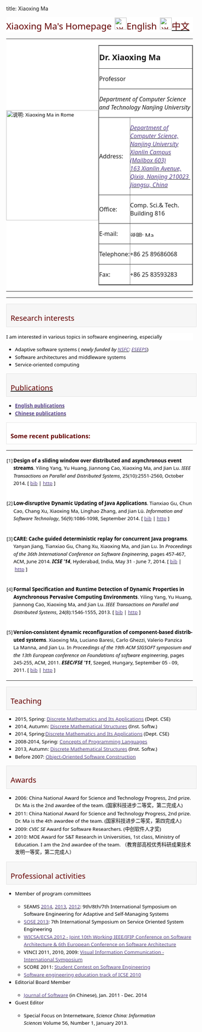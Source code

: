 title: Xiaoxing Ma

<div class=WordSection1 style='layout-grid:15.6pt'>

<p class=MsoNormal align=left style='margin-bottom:6.0pt;text-align:left;
background:white'><span lang=EN-US style='font-size:18.0pt;font-family:"Segoe UI","sans-serif";
color:#630000'>Xiaoxing Ma's Homepage</span><span lang=EN-US style='font-size:
24.0pt;font-family:"Segoe UI","sans-serif";color:#630000'>&nbsp;</span><span
lang=EN-US style='font-size:18.0pt;font-family:"Segoe UI","sans-serif";
color:#630000'><img width=32 height=32 id="图片 4" src="xxm.files/image001.png"
alt="说明: http://moon.nju.edu.cn/twiki/pub/ICSatNJU/XiaoxingMa/uk-icon-small.png"></span><span
lang=EN-US style='font-size:18.0pt;font-family:"Segoe UI","sans-serif";
color:#630000'>English</span><span lang=EN-US style='font-size:24.0pt;
font-family:"Segoe UI","sans-serif";color:#630000'>&nbsp;</span><span
lang=EN-US style='font-size:18.0pt;font-family:"Segoe UI","sans-serif";
color:#630000'><a href="http://moon.nju.edu.cn/twiki/bin/view/ICSatNJU/ChnVerMa"><span
style='color:#630000;text-decoration:none'><img border=0 width=32 height=32
id="图片 3" src="xxm.files/image002.png"
alt="说明: http://moon.nju.edu.cn/twiki/pub/ICSatNJU/XiaoxingMa/china-icon-small.png"></span><span
lang=EN-US style='font-family:宋体;color:#630000'><span lang=EN-US>中文</span></span></a></span></p>

<table class=MsoNormalTable border=0 cellspacing=3 cellpadding=0
 style='background:white'>
 <tr>
  <td style='padding:0cm 0cm 0cm 0cm'>
  <p class=MsoNormal align=left style='text-align:left;line-height:15.35pt'><span
  lang=EN-US style='font-size:10.0pt;font-family:"Segoe UI","sans-serif";
  color:black'><img border=0 width=249 height=297 id="图片 2"
  src="xxm.files/image003.jpg" alt="说明: Xiaoxing Ma in Rome"></span></p>
  </td>
  <td style='padding:0cm 0cm 0cm 0cm'></td>
  <td style='padding:0cm 0cm 0cm 0cm'>
  <table class=MsoNormalTable border=1 cellspacing=1 cellpadding=0>
   <tr>
    <td colspan=2 style='padding:0cm 0cm 0cm 0cm'>
    <p class=MsoNormal><a name="Dr._Xiaoxing_Ma"></a><b><span lang=EN-US
    style='font-size:16.0pt;font-family:"Segoe UI","sans-serif"'>Dr. Xiaoxing
    Ma</span></b></p>
    </td>
   </tr>
   <tr>
    <td colspan=2 style='padding:0cm 0cm 0cm 0cm'>
    <p class=MsoNormal align=left style='text-align:left'><span lang=EN-US
    style='font-size:12.0pt;font-family:"Segoe UI","sans-serif"'>Professor</span></p>
    </td>
   </tr>
   <tr>
    <td colspan=2 style='padding:0cm 0cm 0cm 0cm'>
    <p class=MsoNormal align=left style='text-align:left'><i><span lang=EN-US
    style='font-size:12.0pt;font-family:"Segoe UI","sans-serif"'>Department of
    Computer Science and Technology Nanjing University</span></i></p>
    </td>
   </tr>
   <tr>
    <td style='padding:0cm 0cm 0cm 0cm'>
    <p class=MsoNormal align=left style='text-align:left'><span lang=EN-US
    style='font-size:12.0pt;font-family:"Segoe UI","sans-serif"'>Address:</span></p>
    </td>
    <td style='padding:0cm 0cm 0cm 0cm'>
    <p class=MsoNormal align=left style='text-align:left'><span lang=EN-US
    style='font-size:12.0pt;font-family:"Segoe UI","sans-serif"'><a
    href="http://maps.google.com/maps/myplaces?ll=32.110705,118.959124&amp;spn=0.006216,0.01545&amp;sll=37.0625,-95.677068&amp;sspn=23.875,57.630033&amp;mpa=0&amp;ctz=-480&amp;mpf=0&amp;t=m&amp;z=17&amp;vpsrc=6"><i><span
    style='color:#58438B;text-decoration:none'>Department of Computer Science,
    Nanjing University Xianlin Campus (Mailbox 603)<br>
    163 Xianlin Avenue, Qixia, Nanjing 210023&nbsp;<br>
    Jiangsu, China</span></i></a></span></p>
    </td>
   </tr>
   <tr>
    <td style='padding:0cm 0cm 0cm 0cm'>
    <p class=MsoNormal align=left style='text-align:left'><span lang=EN-US
    style='font-size:12.0pt;font-family:"Segoe UI","sans-serif"'>Office:</span></p>
    </td>
    <td style='padding:0cm 0cm 0cm 0cm'>
    <p class=MsoNormal align=left style='text-align:left'><span lang=EN-US
    style='font-size:12.0pt;font-family:"Segoe UI","sans-serif"'>Comp.
    Sci.&amp; Tech. Building 816</span></p>
    </td>
   </tr>
   <tr>
    <td style='padding:0cm 0cm 0cm 0cm'>
    <p class=MsoNormal align=left style='text-align:left'><span lang=EN-US
    style='font-size:12.0pt;font-family:"Segoe UI","sans-serif"'>E-mail:</span></p>
    </td>
    <td style='padding:0cm 0cm 0cm 0cm'>
    <p class=MsoNormal align=left style='text-align:left'><span lang=EN-US
    style='font-size:12.0pt;font-family:"Segoe UI","sans-serif"'><img border=0
    width=114 height=16 id="图片 1" src="xxm.files/image004.gif"
    alt="说明: Ma Xiaoxing's email"></span></p>
    </td>
   </tr>
   <tr>
    <td style='padding:0cm 0cm 0cm 0cm'>
    <p class=MsoNormal align=left style='text-align:left'><span lang=EN-US
    style='font-size:12.0pt;font-family:"Segoe UI","sans-serif"'>Telephone:</span></p>
    </td>
    <td colspan=2 style='padding:0cm 0cm 0cm 0cm'>
    <p class=MsoNormal align=left style='text-align:left'><span lang=EN-US
    style='font-size:12.0pt;font-family:"Segoe UI","sans-serif"'>+86 25
    89686068</span></p>
    </td>
   </tr>
   <tr>
    <td style='padding:0cm 0cm 0cm 0cm'>
    <p class=MsoNormal align=left style='text-align:left'><span lang=EN-US
    style='font-size:12.0pt;font-family:"Segoe UI","sans-serif"'>Fax:</span></p>
    </td>
    <td colspan=2 style='padding:0cm 0cm 0cm 0cm'>
    <p class=MsoNormal align=left style='text-align:left'><span lang=EN-US
    style='font-size:12.0pt;font-family:"Segoe UI","sans-serif"'>+86 25
    83593283</span></p>
    </td>
   </tr>
  </table>
  </td>
 </tr>
</table>

<div class=MsoNormal align=left style='text-align:left'><span lang=EN-US
style='font-size:12.0pt;font-family:"Segoe UI","sans-serif"'>

<hr size=1 width="100%" noshade style='color:#E2E2E2' align=left>

</span></div>

<div style='border:solid #E2E2E2 1.0pt;padding:3.0pt 8.0pt 3.0pt 8.0pt;
background:#F6F6F6;margin-left:0cm;margin-right:-7.5pt'>

<p class=MsoNormal align=left style='margin-top:15.0pt;margin-right:0cm;
margin-bottom:4.2pt;margin-left:0cm;text-align:left;background:#F6F6F6;
border:none;padding:0cm'><a name="Research_interests"></a><span lang=EN-US
style='font-size:15.0pt;font-family:"Segoe UI","sans-serif";color:#630000'>Research
interests</span></p>

</div>

<p class=MsoNormal align=left style='margin-top:12.0pt;text-align:left;
line-height:15.35pt;background:white'><span lang=EN-US style='font-size:10.0pt;
font-family:"Segoe UI","sans-serif";color:black'>I am interested in various
topics in software engineering, especially</span></p>

<ul type=disc>
 <li class=MsoNormal style='color:black;text-align:left;line-height:15.35pt'><span
     lang=EN-US style='font-size:10.0pt;font-family:"Segoe UI","sans-serif"'>Adaptive
     software systems (&nbsp;<i>newly funded by&nbsp;<a
     href="http://www.nsfc.gov.cn/" target="_top"><span style='color:#58438B'>NSFC</span></a>:&nbsp;<a
     href="http://moon.nju.edu.cn/twiki/bin/view/ICSatNJU/ESEEPS"><span
     style='color:#58438B'>ESEEPS</span></a></i>)</span></li>
 <li class=MsoNormal style='color:black;text-align:left;line-height:15.35pt'><span
     lang=EN-US style='font-size:10.0pt;font-family:"Segoe UI","sans-serif"'>Software
     architectures and middleware systems</span></li>
 <li class=MsoNormal style='color:black;text-align:left;line-height:15.35pt'><span
     lang=EN-US style='font-size:10.0pt;font-family:"Segoe UI","sans-serif"'>Service-oriented
     computing</span></li>
</ul>

<div style='border:solid #E2E2E2 1.0pt;padding:3.0pt 8.0pt 3.0pt 8.0pt;
background:#F6F6F6;margin-left:0cm;margin-right:-7.5pt'>

<p class=MsoNormal align=left style='margin-top:15.0pt;margin-right:0cm;
margin-bottom:4.2pt;margin-left:0cm;text-align:left;background:#F6F6F6;
border:none;padding:0cm'><a name=Publications></a><span lang=EN-US
style='font-size:15.0pt;font-family:"Segoe UI","sans-serif";color:#630000'><a
href="http://moon.nju.edu.cn/twiki/bin/view/ICSatNJU/XiaoxingMaPublications"><span
style='color:#630000'>Publications</span></a></span></p>

</div>

<ul type=disc>
 <li class=MsoNormal style='color:black;text-align:left;line-height:15.35pt'><b><span
     lang=EN-US style='font-size:10.0pt;font-family:"Segoe UI","sans-serif"'><a
     href="http://moon.nju.edu.cn/twiki/bin/view/ICSatNJU/XiaoxingMaPublications"><span
     style='color:#58438B'>English publications</span></a></span></b></li>
 <li class=MsoNormal style='color:black;text-align:left;line-height:15.35pt'><b><span
     lang=EN-US style='font-size:10.0pt;font-family:"Segoe UI","sans-serif"'><a
     href="http://www.cdblp.cn/search_result.php?author_name=%E9%A9%AC%E6%99%93%E6%98%9F&amp;domain=computer"
     target="_top"><span style='color:#58438B'>Chinese publications</span></a></span></b></li>
</ul>

<div style='border:solid #E2E2E2 1.0pt;padding:3.0pt 8.0pt 3.0pt 8.0pt;
background:white;margin-left:0cm;margin-right:-7.5pt'>

<p class=MsoNormal align=left style='margin-top:15.0pt;margin-right:0cm;
margin-bottom:4.2pt;margin-left:0cm;text-align:left;background:white;
border:none;padding:0cm'><a name="Some_recent_publications:"></a><b><span
lang=EN-US style='font-size:12.5pt;font-family:"Segoe UI","sans-serif";
color:#630000'>Some recent publications:</span></b></p>

</div>

<table class=MsoNormalTable border=0 cellpadding=0 style='background:white'>
 <tr>
  <td valign=top style='padding:.75pt .75pt .75pt .75pt'>
  <p class=MsoNormal align=right style='text-align:right;line-height:15.35pt'><span
  lang=EN-US style='font-size:10.0pt;font-family:"Segoe UI","sans-serif";
  color:black'>[<a name="Yang:2014tpds">1</a>]</span></p>
  </td>
  <td valign=top style='padding:.75pt .75pt .75pt .75pt'>
  <p class=MsoNormal align=left style='text-align:left;line-height:15.35pt'><b><span
  lang=EN-US style='font-size:10.0pt;font-family:"Segoe UI","sans-serif";
  color:black'>Design of a sliding window over distributed and asynchronous
  event streams</span></b><span lang=EN-US style='font-size:10.0pt;font-family:
  "Segoe UI","sans-serif";color:black'>. Yiling Yang, Yu&nbsp;Huang, Jiannong
  Cao, Xiaoxing Ma, and Jian Lu.&nbsp;<i>IEEE Transactions on Parallel and
  Distributed Systems</i>, 25(10):2551-2560, October 2014. [&nbsp;<a
  href="http://moon.nju.edu.cn/twiki/pub/ICSatNJU/XiaoxingMaPublications/selected_bib.html#Yang:2014tpds"><span
  style='color:#58438B'>bib</span></a>&nbsp;|&nbsp;<a
  href="http://dx.doi.org/10.1109/TPDS.2013.233"><span style='color:#58438B'>http</span></a>&nbsp;]</span></p>
  </td>
 </tr>
 <tr>
  <td valign=top style='padding:.75pt .75pt .75pt .75pt'>
  <p class=MsoNormal align=right style='text-align:right;line-height:15.35pt'><span
  lang=EN-US style='font-size:10.0pt;font-family:"Segoe UI","sans-serif";
  color:black'>[<a name=JavelusIST14>2</a>]</span></p>
  </td>
  <td valign=top style='padding:.75pt .75pt .75pt .75pt'>
  <p class=MsoNormal align=left style='text-align:left;line-height:15.35pt'><b><span
  lang=EN-US style='font-size:10.0pt;font-family:"Segoe UI","sans-serif";
  color:black'>Low-disruptive Dynamic Updating of Java Applications</span></b><span
  lang=EN-US style='font-size:10.0pt;font-family:"Segoe UI","sans-serif";
  color:black'>. Tianxiao Gu, Chun Cao, Chang Xu, Xiaoxing Ma, Linghao Zhang,
  and Jian Lü.&nbsp;<i>Information and Software Technology</i>,
  56(9):1086-1098, September 2014. [&nbsp;<a
  href="http://moon.nju.edu.cn/twiki/pub/ICSatNJU/XiaoxingMaPublications/selected_bib.html#JavelusIST14"><span
  style='color:#58438B'>bib</span></a>&nbsp;|&nbsp;<a
  href="http://dx.doi.org/10.1016/j.infsof.2014.04.003"><span style='color:
  #58438B'>http</span></a>&nbsp;]</span></p>
  </td>
 </tr>
 <tr>
  <td valign=top style='padding:.75pt .75pt .75pt .75pt'>
  <p class=MsoNormal align=right style='text-align:right;line-height:15.35pt'><span
  lang=EN-US style='font-size:10.0pt;font-family:"Segoe UI","sans-serif";
  color:black'>[<a name="JYY:2014:ICSE">3</a>]</span></p>
  </td>
  <td valign=top style='padding:.75pt .75pt .75pt .75pt'>
  <p class=MsoNormal align=left style='text-align:left;line-height:15.35pt'><b><span
  lang=EN-US style='font-size:10.0pt;font-family:"Segoe UI","sans-serif";
  color:black'>CARE: Cache guided deterministic replay for concurrent Java
  programs</span></b><span lang=EN-US style='font-size:10.0pt;font-family:"Segoe UI","sans-serif";
  color:black'>. Yanyan Jiang, Tianxiao Gu, Chang Xu, Xiaoxing Ma, and Jian Lu.
  In&nbsp;<i>Proceedings of the 36th International Conference on Software
  Engineering</i>, pages 457-467, ACM, June 2014.&nbsp;<b><i>ICSE '14</i></b>,
  Hyderabad, India, May 31 - June 7, 2014. [&nbsp;<a
  href="http://moon.nju.edu.cn/twiki/pub/ICSatNJU/XiaoxingMaPublications/selected_bib.html#JYY:2014:ICSE"><span
  style='color:#58438B'>bib</span></a>&nbsp;|&nbsp;<a
  href="http://doi.acm.org/10.1145/2568225.2568236"><span style='color:#58438B'>http</span></a>&nbsp;]</span></p>
  </td>
 </tr>
 <tr>
  <td valign=top style='padding:.75pt .75pt .75pt .75pt'>
  <p class=MsoNormal align=right style='text-align:right;line-height:15.35pt'><span
  lang=EN-US style='font-size:10.0pt;font-family:"Segoe UI","sans-serif";
  color:black'>[<a name=Yang2013TPDS>4</a>]</span></p>
  </td>
  <td valign=top style='padding:.75pt .75pt .75pt .75pt'>
  <p class=MsoNormal align=left style='text-align:left;line-height:15.35pt'><b><span
  lang=EN-US style='font-size:10.0pt;font-family:"Segoe UI","sans-serif";
  color:black'>Formal Specification and Runtime Detection of Dynamic Properties
  in Asynchronous Pervasive Computing Environments</span></b><span lang=EN-US
  style='font-size:10.0pt;font-family:"Segoe UI","sans-serif";color:black'>.
  Yiling Yang, Yu&nbsp;Huang, Jiannong Cao, Xiaoxing Ma, and Jian Lu.&nbsp;<i>IEEE
  Transactions on Parallel and Distributed Systems</i>, 24(8):1546-1555, 2013.
  [&nbsp;<a
  href="http://moon.nju.edu.cn/twiki/pub/ICSatNJU/XiaoxingMaPublications/selected_bib.html#Yang2013TPDS"><span
  style='color:#58438B'>bib</span></a>&nbsp;|&nbsp;<a
  href="http://dx.doi.org/10.1109/TPDS.2012.259"><span style='color:#58438B'>http</span></a>&nbsp;]</span></p>
  </td>
 </tr>
 <tr>
  <td valign=top style='padding:.75pt .75pt .75pt .75pt'>
  <p class=MsoNormal align=right style='text-align:right;line-height:15.35pt'><span
  lang=EN-US style='font-size:10.0pt;font-family:"Segoe UI","sans-serif";
  color:black'>[<a name="Ma:2011:FSE">5</a>]</span></p>
  </td>
  <td valign=top style='padding:.75pt .75pt .75pt .75pt'>
  <p class=MsoNormal align=left style='text-align:left;line-height:15.35pt'><b><span
  lang=EN-US style='font-size:10.0pt;font-family:"Segoe UI","sans-serif";
  color:black'>Version-consistent dynamic reconfiguration of component-based
  distributed systems</span></b><span lang=EN-US style='font-size:10.0pt;
  font-family:"Segoe UI","sans-serif";color:black'>. Xiaoxing Ma, Luciano
  Baresi, Carlo Ghezzi, Valerio Panzica La&nbsp;Manna, and Jian Lu. In&nbsp;<i>Proceedings
  of the 19th ACM SIGSOFT symposium and the 13th European conference on
  Foundations of software engineering</i>, pages 245-255, ACM, 2011.&nbsp;<b><i>ESEC/FSE
  '11</i></b>, Szeged, Hungary, September 05 - 09, 2011. [&nbsp;<a
  href="http://moon.nju.edu.cn/twiki/pub/ICSatNJU/XiaoxingMaPublications/selected_bib.html#Ma:2011:FSE"><span
  style='color:#58438B'>bib</span></a>&nbsp;|&nbsp;<a
  href="http://doi.acm.org/10.1145/2025113.2025148"><span style='color:#58438B'>http</span></a>&nbsp;]</span></p>
  </td>
 </tr>
</table>

<div style='border:solid #E2E2E2 1.0pt;padding:3.0pt 8.0pt 3.0pt 8.0pt;
background:#F6F6F6;margin-left:0cm;margin-right:-7.5pt'>

<p class=MsoNormal align=left style='margin-top:15.0pt;margin-right:0cm;
margin-bottom:4.2pt;margin-left:0cm;text-align:left;background:#F6F6F6;
border:none;padding:0cm'><a name=Teaching></a><span lang=EN-US
style='font-size:15.0pt;font-family:"Segoe UI","sans-serif";color:#630000'>Teaching</span></p>

</div>

<ul type=disc>
 <li class=MsoNormal style='color:black;text-align:left;line-height:15.35pt'><span
     lang=EN-US style='font-size:10.0pt;font-family:"Segoe UI","sans-serif"'>2015,
     Spring:&nbsp;<a href="http://moon.nju.edu.cn/courses/course/view.php?id=31"
     target="_top"><span style='color:#58438B'>Discrete Mathematics and Its
     Applications</span></a>&nbsp;(Dept. CSE)</span></li>
 <li class=MsoNormal style='color:black;text-align:left;line-height:15.35pt'><span
     lang=EN-US style='font-size:10.0pt;font-family:"Segoe UI","sans-serif"'>2014,
     Autumn:&nbsp;<a
     href="http://moon.nju.edu.cn/twiki/bin/view/ICSatNJU/DMS2014"><span
     style='color:#58438B'>Discrete Mathematical Structures</span></a>&nbsp;(Inst.
     Softw.)</span></li>
 <li class=MsoNormal style='color:black;text-align:left;line-height:15.35pt'><span
     lang=EN-US style='font-size:10.0pt;font-family:"Segoe UI","sans-serif"'>2014,
     Spring:<a href="http://moon.nju.edu.cn/courses/course/view.php?id=25"
     target="_top"><span style='color:#58438B'>Discrete Mathematics and Its
     Applications</span></a>&nbsp;(Dept. CSE)</span></li>
 <li class=MsoNormal style='color:black;text-align:left;line-height:15.35pt'><span
     lang=EN-US style='font-size:10.0pt;font-family:"Segoe UI","sans-serif"'>2008-2014,
     Spring:&nbsp;<a href="http://moon.nju.edu.cn/twiki/bin/view/ICSatNJU/COPL"><span
     style='color:#58438B'>Concepts of Programming Languages</span></a></span></li>
 <li class=MsoNormal style='color:black;text-align:left;line-height:15.35pt'><span
     lang=EN-US style='font-size:10.0pt;font-family:"Segoe UI","sans-serif"'>2013,
     Autumn:&nbsp;<a
     href="http://moon.nju.edu.cn/twiki/bin/view/ICSatNJU/DMS2013"><span
     style='color:#58438B'>Discrete Mathematical Structures</span></a>&nbsp;(Inst.
     Softw.)</span></li>
 <li class=MsoNormal style='color:black;text-align:left;line-height:15.35pt'><span
     lang=EN-US style='font-size:10.0pt;font-family:"Segoe UI","sans-serif"'>Before
     2007:&nbsp;<a href="http://moon.nju.edu.cn/twiki/bin/view/ICSatNJU/OOT2007"><span
     style='color:#58438B'>Object-Oriented Software Construction</span></a></span></li>
</ul>

<div style='border:solid #E2E2E2 1.0pt;padding:3.0pt 8.0pt 3.0pt 8.0pt;
background:#F6F6F6;margin-left:0cm;margin-right:-7.5pt'>

<p class=MsoNormal align=left style='margin-top:15.0pt;margin-right:0cm;
margin-bottom:4.2pt;margin-left:0cm;text-align:left;background:#F6F6F6;
border:none;padding:0cm'><a name=Awards></a><span lang=EN-US style='font-size:
15.0pt;font-family:"Segoe UI","sans-serif";color:#630000'>Awards</span></p>

</div>

<ul type=disc>
 <li class=MsoNormal style='color:black;text-align:left;line-height:15.35pt'><span
     lang=EN-US style='font-size:10.0pt;font-family:"Segoe UI","sans-serif"'>2006:
     China National Award for Science and Technology Progress, 2nd prize. Dr.
     Ma is the 2nd awardee of the team. (</span><span style='font-size:10.0pt;
     font-family:宋体'>国家科技进步二等奖，第二完成人</span><span lang=EN-US style='font-size:
     10.0pt;font-family:"Segoe UI","sans-serif"'>)</span></li>
 <li class=MsoNormal style='color:black;text-align:left;line-height:15.35pt'><span
     lang=EN-US style='font-size:10.0pt;font-family:"Segoe UI","sans-serif"'>2011:
     China National Award for Science and Technology Progress, 2nd prize. Dr.
     Ma is the 4th awardee of the team. (</span><span style='font-size:10.0pt;
     font-family:宋体'>国家科技进步二等奖，第四完成人</span><span lang=EN-US style='font-size:
     10.0pt;font-family:"Segoe UI","sans-serif"'>)</span></li>
 <li class=MsoNormal style='color:black;text-align:left;line-height:15.35pt'><span
     lang=EN-US style='font-size:10.0pt;font-family:"Segoe UI","sans-serif"'>2009:&nbsp;<i>CVIC
     SE</i>&nbsp;Award for Software Researchers. (</span><span
     style='font-size:10.0pt;font-family:宋体'>中创软件人才奖</span><span lang=EN-US
     style='font-size:10.0pt;font-family:"Segoe UI","sans-serif"'>)</span></li>
 <li class=MsoNormal style='color:black;text-align:left;line-height:15.35pt'><span
     lang=EN-US style='font-size:10.0pt;font-family:"Segoe UI","sans-serif"'>2010:
     MOE Award for S&amp;T Research in Universities, 1st class, Ministry of
     Education. I am the 2nd awardee of the team. </span><span
     style='font-size:10.0pt;font-family:宋体'>（教育部高校优秀科研成果技术发明一等奖，第二完成人）</span></li>
</ul>

<div style='border:solid #E2E2E2 1.0pt;padding:3.0pt 8.0pt 3.0pt 8.0pt;
background:#F6F6F6;margin-left:0cm;margin-right:-7.5pt'>

<p class=MsoNormal align=left style='margin-top:15.0pt;margin-right:0cm;
margin-bottom:4.2pt;margin-left:0cm;text-align:left;background:#F6F6F6;
border:none;padding:0cm'><a name="Professional_activities"></a><span
lang=EN-US style='font-size:15.0pt;font-family:"Segoe UI","sans-serif";
color:#630000'>Professional activities</span></p>

</div>

<ul type=disc>
 <li class=MsoNormal style='color:black;text-align:left;line-height:15.35pt'><span
     lang=EN-US style='font-size:10.0pt;font-family:"Segoe UI","sans-serif"'>Member
     of program committees</span></li>
 <ul type=circle>
  <li class=MsoNormal style='color:black;text-align:left;line-height:15.35pt'><span
      lang=EN-US style='font-size:10.0pt;font-family:"Segoe UI","sans-serif"'>SEAMS&nbsp;<a
      href="http://seams2014.uni-paderborn.de/" target="_top"><span
      style='color:#58438B'>2014</span></a>,&nbsp;<a
      href="http://www.yorku.ca/mlitoiu/seams2013/" target="_top"><span
      style='color:#58438B'>2013</span></a>,&nbsp;<a
      href="http://www.seams2012.cs.uvic.ca/" target="_top"><span
      style='color:#58438B'>2012</span></a>: 9th/8th/7th International
      Symposium on Software Engineering for Adaptive and Self-Managing Systems</span></li>
  <li class=MsoNormal style='color:black;text-align:left;line-height:15.35pt'><span
      lang=EN-US style='font-size:10.0pt;font-family:"Segoe UI","sans-serif"'><a
      href="http://sei.pku.edu.cn/conference/sose2013/" target="_top"><span
      style='color:#58438B'>SOSE 2013</span></a>: 7th International Symposium
      on Service Oriented System Engineering</span></li>
  <li class=MsoNormal style='color:black;text-align:left;line-height:15.35pt'><span
      lang=EN-US style='font-size:10.0pt;font-family:"Segoe UI","sans-serif"'><a
      href="http://www.wicsa.net/" target="_top"><span style='color:#58438B'>WICSA/ECSA
      2012 - Joint 10th Working IEEE/IFIP Conference on Software Architecture
      &amp; 6th European Conference on Software Architecture</span></a></span></li>
  <li class=MsoNormal style='color:black;text-align:left;line-height:15.35pt'><span
      lang=EN-US style='font-size:10.0pt;font-family:"Segoe UI","sans-serif"'>VINCI
      2011, 2010, 2009:&nbsp;<a href="http://www.cse.ust.hk/vinci2011/"
      target="_top"><span style='color:#58438B'>Visual Information
      Communication - International Symposium</span></a></span></li>
  <li class=MsoNormal style='color:black;text-align:left;line-height:15.35pt'><span
      lang=EN-US style='font-size:10.0pt;font-family:"Segoe UI","sans-serif"'>SCORE
      2011:&nbsp;<a href="http://score-contest.org/2011/" target="_top"><span
      style='color:#58438B'>Student Contest on Software Engineering</span></a></span></li>
  <li class=MsoNormal style='color:black;text-align:left;line-height:15.35pt'><span
      lang=EN-US style='font-size:10.0pt;font-family:"Segoe UI","sans-serif"'><a
      href="http://www.sbs.co.za/ICSE2010/3-EVENTS/_TRACKS/ICSE2010_SE-EDUCATION.html"
      target="_top"><span style='color:#58438B'>Software engineering education
      track of ICSE 2010</span></a></span></li>
 </ul>
 <li class=MsoNormal style='color:black;text-align:left;line-height:15.35pt'><span
     lang=EN-US style='font-size:10.0pt;font-family:"Segoe UI","sans-serif"'>Editorial
     Board Member</span></li>
 <ul type=circle>
  <li class=MsoNormal style='color:black;text-align:left;line-height:15.35pt'><span
      lang=EN-US style='font-size:10.0pt;font-family:"Segoe UI","sans-serif"'><a
      href="http://www.jos.org.cn/" target="_top"><span style='color:#58438B'>Journal
      of Software</span></a>&nbsp;(in Chinese), Jan. 2011 - Dec. 2014</span></li>
 </ul>
 <li class=MsoNormal style='color:black;text-align:left;line-height:15.35pt'><span
     lang=EN-US style='font-size:10.0pt;font-family:"Segoe UI","sans-serif"'>Guest
     Editor</span></li>
 <ul type=circle>
  <li class=MsoNormal style='color:black;text-align:left;line-height:15.35pt'><span
      lang=EN-US style='font-size:10.0pt;font-family:"Segoe UI","sans-serif"'>Special
      Focus on Internetware,&nbsp;<i>Science China: Information Sciences</i>&nbsp;Volume
      56, Number 1, January 2013.</span></li>
 </ul>
</ul>

<p class=MsoNormal><span lang=EN-US style='font-family:"Segoe UI","sans-serif"'>&nbsp;</span></p>

</div>

